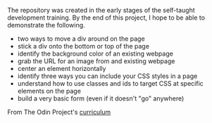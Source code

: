 The repository was created in the early stages of the self-taught development training. By the end of this project, I hope to be able to demonstrate the following.
- two ways to move a div around on the page
- stick a div onto the bottom or top of the page
- identify the background color of an existing webpage
- grab the URL for an image from and existing webpage
- center an element horizontally
- identify three ways you can include your CSS styles in a page
- understand how to use classes and ids to target CSS at specific elements on the page
- build a very basic form (even if it doesn't "go" anywhere)

From The Odin Project's [curriculum](http://www.theodinproject.com/courses/web-development-101/lessons/html-css)